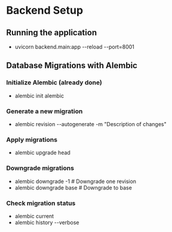# Backend Setup

## Running the application

- uvicorn backend.main:app --reload --port=8001

## Database Migrations with Alembic

### Initialize Alembic (already done)
- alembic init alembic

### Generate a new migration
- alembic revision --autogenerate -m "Description of changes"

### Apply migrations
- alembic upgrade head

### Downgrade migrations
- alembic downgrade -1  # Downgrade one revision
- alembic downgrade base  # Downgrade to base

### Check migration status
- alembic current
- alembic history --verbose